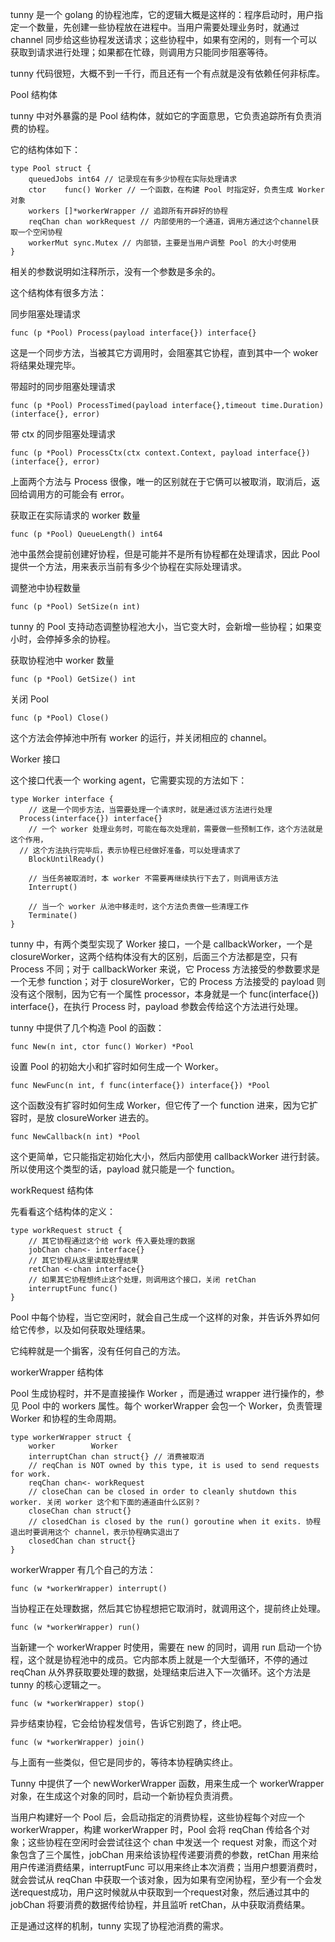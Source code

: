 tunny 是一个 golang 的协程池库，它的逻辑大概是这样的：程序启动时，用户指定一个数量，先创建一些协程放在进程中。当用户需要处理业务时，就通过 channel 同步给这些协程发送请求；这些协程中，如果有空闲的，则有一个可以获取到请求进行处理；如果都在忙碌，则调用方只能同步阻塞等待。



tunny 代码很短，大概不到一千行，而且还有一个有点就是没有依赖任何非标库。



Pool 结构体

tunny 中对外暴露的是 Pool 结构体，就如它的字面意思，它负责追踪所有负责消费的协程。

它的结构体如下：

```golang
type Pool struct {
	queuedJobs int64 // 记录现在有多少协程在实际处理请求
	ctor    func() Worker // 一个函数，在构建 Pool 时指定好，负责生成 Worker 对象
	workers []*workerWrapper // 追踪所有开辟好的协程
	reqChan chan workRequest // 内部使用的一个通道，调用方通过这个channel获取一个空闲协程
	workerMut sync.Mutex // 内部锁，主要是当用户调整 Pool 的大小时使用
}
```

相关的参数说明如注释所示，没有一个参数是多余的。

这个结构体有很多方法：

同步阻塞处理请求

```golang
func (p *Pool) Process(payload interface{}) interface{}
```

这是一个同步方法，当被其它方调用时，会阻塞其它协程，直到其中一个 woker 将结果处理完毕。

带超时的同步阻塞处理请求

```golang
func (p *Pool) ProcessTimed(payload interface{},timeout time.Duration) (interface{}, error)
```

带 ctx 的同步阻塞处理请求

```golang
func (p *Pool) ProcessCtx(ctx context.Context, payload interface{}) (interface{}, error)
```

上面两个方法与 Process 很像，唯一的区别就在于它俩可以被取消，取消后，返回给调用方的可能会有 error。

获取正在实际请求的 worker 数量

```golang
func (p *Pool) QueueLength() int64
```

池中虽然会提前创建好协程，但是可能并不是所有协程都在处理请求，因此 Pool 提供一个方法，用来表示当前有多少个协程在实际处理请求。

调整池中协程数量

```golang
func (p *Pool) SetSize(n int)
```

tunny 的 Pool 支持动态调整协程池大小，当它变大时，会新增一些协程；如果变小时，会停掉多余的协程。

获取协程池中 worker 数量

```golang
func (p *Pool) GetSize() int
```

关闭 Pool

```golang
func (p *Pool) Close()
```

这个方法会停掉池中所有 worker 的运行，并关闭相应的 channel。



Worker 接口

这个接口代表一个 working agent，它需要实现的方法如下：

```golang
type Worker interface {
	// 这是一个同步方法，当需要处理一个请求时，就是通过该方法进行处理
  Process(interface{}) interface{}
	// 一个 worker 处理业务时，可能在每次处理前，需要做一些预制工作，这个方法就是这个作用，
  // 这个方法执行完毕后，表示协程已经做好准备，可以处理请求了
	BlockUntilReady()

	// 当任务被取消时，本 worker 不需要再继续执行下去了，则调用该方法
	Interrupt()

	// 当一个 worker 从池中移走时，这个方法负责做一些清理工作
	Terminate()
}
```

tunny 中，有两个类型实现了 Worker 接口，一个是 callbackWorker，一个是 closureWorker，这两个结构体没有大的区别，后面三个方法都是空，只有 Process 不同；对于 callbackWorker 来说，它 Process 方法接受的参数要求是一个无参 function；对于 closureWorker，它的 Process 方法接受的 payload 则没有这个限制，因为它有一个属性 processor，本身就是一个 func(interface{}) interface{}，在执行 Process 时，payload 参数会传给这个方法进行处理。

tunny 中提供了几个构造 Pool 的函数：

```golang
func New(n int, ctor func() Worker) *Pool
```

设置 Pool 的初始大小和扩容时如何生成一个 Worker。

```golang
func NewFunc(n int, f func(interface{}) interface{}) *Pool
```

这个函数没有扩容时如何生成 Worker，但它传了一个 function 进来，因为它扩容时，是放 closureWorker 进去的。

```golang
func NewCallback(n int) *Pool
```

这个更简单，它只能指定初始化大小，然后内部使用 callbackWorker 进行封装。所以使用这个类型的话，payload 就只能是一个 function。



workRequest 结构体

先看看这个结构体的定义：

```golang
type workRequest struct {
	// 其它协程通过这个给 work 传入要处理的数据
	jobChan chan<- interface{}
	// 其它协程从这里读取处理结果
	retChan <-chan interface{}
	// 如果其它协程想终止这个处理，则调用这个接口，关闭 retChan 
	interruptFunc func()
}
```

Pool 中每个协程，当它空闲时，就会自己生成一个这样的对象，并告诉外界如何给它传参，以及如何获取处理结果。

它纯粹就是一个掮客，没有任何自己的方法。



workerWrapper 结构体

Pool 生成协程时，并不是直接操作 Worker ，而是通过 wrapper 进行操作的，参见 Pool 中的 workers 属性。每个 workerWrapper 会包一个 Worker，负责管理 Worker 和协程的生命周期。

```golang
type workerWrapper struct {
	worker        Worker
	interruptChan chan struct{} // 消费被取消
	// reqChan is NOT owned by this type, it is used to send requests for work.
	reqChan chan<- workRequest
	// closeChan can be closed in order to cleanly shutdown this worker. 关闭 worker 这个和下面的通道由什么区别？
	closeChan chan struct{}
	// closedChan is closed by the run() goroutine when it exits. 协程退出时要调用这个 channel，表示协程确实退出了
	closedChan chan struct{}
}
```

workerWrapper 有几个自己的方法：

```golang
func (w *workerWrapper) interrupt()
```

当协程正在处理数据，然后其它协程想把它取消时，就调用这个，提前终止处理。

```golang
func (w *workerWrapper) run()
```

当新建一个 workerWrapper 时使用，需要在 new 的同时，调用 run 启动一个协程，这个就是协程池中的成员。它内部本质上就是一个大型循环，不停的通过 reqChan 从外界获取要处理的数据，处理结束后进入下一次循环。这个方法是 tunny 的核心逻辑之一。

```golang
func (w *workerWrapper) stop()
```

异步结束协程，它会给协程发信号，告诉它别跑了，终止吧。

```golang
func (w *workerWrapper) join()
```

与上面有一些类似，但它是同步的，等待本协程确实终止。

Tunny 中提供了一个  newWorkerWrapper 函数，用来生成一个 workerWrapper 对象，在生成这个对象的同时，启动一个新协程负责消费。



当用户构建好一个 Pool 后，会启动指定的消费协程，这些协程每个对应一个 workerWrapper，构建 workerWrapper 时，Pool 会将 reqChan 传给各个对象；这些协程在空闲时会尝试往这个 chan 中发送一个 request 对象，而这个对象包含了三个属性，jobChan 用来给该协程传递要消费的参数，retChan 用来给用户传递消费结果，interruptFunc 可以用来终止本次消费；当用户想要消费时，就会尝试从 reqChan 中获取一个该对象，因为如果有空闲协程，至少有一个会发送request成功，用户这时候就从中获取到一个request对象，然后通过其中的 jobChan 将要消费的数据传给协程，并且监听 retChan，从中获取消费结果。

正是通过这样的机制，tunny 实现了协程池消费的需求。
